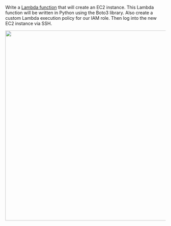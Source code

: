 Write a [Lambda function](https://github.com/riched158/AWS/blob/main/Serverless/lambdaProj1/lambda_func.py) that will create an EC2 instance. This Lambda function will be written in Python using the Boto3 library. Also create a custom Lambda execution policy for our IAM role. Then log into the new EC2 instance via SSH.

<img src="https://github.com/riched158/AWS/blob/main/Serverless/lambdaProj1/aws1.jpeg" align="center" width="600" height="600">


